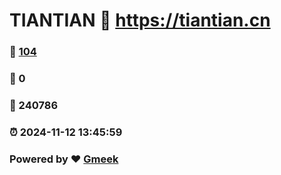 # TIANTIAN :link: https://tiantian.cn 
### :page_facing_up: [104](https://tiantian.cn/tag.html) 
### :speech_balloon: 0 
### :hibiscus: 240786 
### :alarm_clock: 2024-11-12 13:45:59 
### Powered by :heart: [Gmeek](https://github.com/Meekdai/Gmeek)
